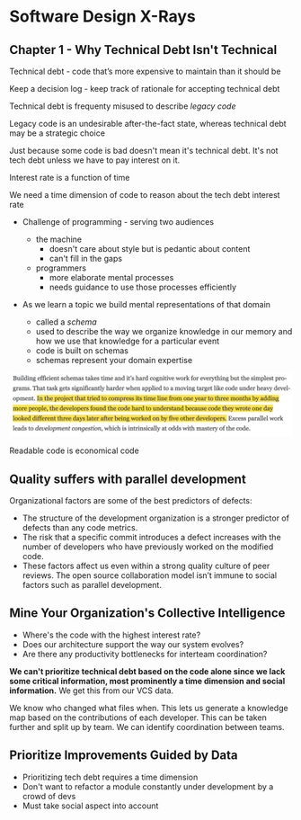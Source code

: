 # Software Design X-Rays

## Chapter 1 - Why Technical Debt Isn't Technical

Technical debt - code that’s more expensive to maintain than it should be

Keep a decision log
    - keep track of rationale for accepting technical debt

Technical debt is frequenty misused to describe *legacy code*

Legacy code is an undesirable after-the-fact state, whereas technical debt may be a strategic choice

Just because some code is bad doesn't mean it's technical debt. It's not tech debt unless we have to pay interest on it.

Interest rate is a function of time

We need a time dimension of code to reason about the tech debt interest rate

- Challenge of programming - serving two audiences
    - the machine
        - doesn't care about style but is pedantic about content
        - can't fill in the gaps
    - programmers
        - more elaborate mental processes 
        - needs guidance to use those processes efficiently

- As we learn a topic we build mental representations of that domain
    - called a *schema*
    - used to describe the way we organize knowledge in our memory and how we use that knowledge for a particular event
    - code is built on schemas
    - schemas represent your domain expertise

![this hits home](ch_1_hits_home.png "this hits home")

Readable code is economical code

## Quality suffers with parallel development

 Organizational factors are some of the best predictors of defects:
 - The structure of the development organization is a stronger predictor of defects than any code metrics.
 - The risk that a specific commit introduces a defect increases with the number of developers who have previously worked on the modified code. 
 - These factors affect us even within a strong quality culture of peer reviews. The open source collaboration model isn’t immune to social factors such as parallel development. 

## Mine Your Organization's Collective Intelligence
- Where's the code with the highest interest rate?
- Does our architecture support the way our system evolves?
- Are there any productivity bottlenecks for interteam coordination?

**We can't prioritize technical debt based on the code alone since we lack some critical information, most prominently a time dimension and social information.** We get this from our VCS data.

We know who changed what files when. This lets us generate a knowledge map based on the contributions of each developer. This can be taken further and split up by team. We can identify coordination between teams.

## Prioritize Improvements Guided by Data
- Prioritizing tech debt requires a time dimension
- Don't want to refactor a module constantly under development by a crowd of devs
- Must take social aspect into account

